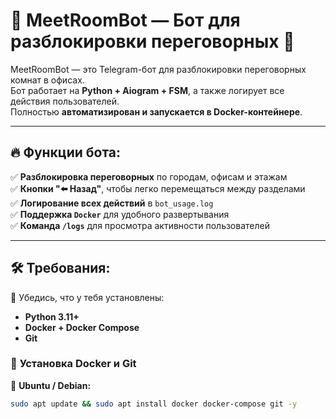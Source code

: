 # 🤖 MeetRoomBot — Бот для разблокировки переговорных 🚀

MeetRoomBot — это Telegram-бот для разблокировки переговорных комнат в офисах.  
Бот работает на **Python + Aiogram + FSM**, а также логирует все действия пользователей.  
Полностью **автоматизирован и запускается в Docker-контейнере**.

---

## 🔥 Функции бота:
✅ **Разблокировка переговорных** по городам, офисам и этажам  
✅ **Кнопки "⬅️ Назад"**, чтобы легко перемещаться между разделами  
✅ **Логирование всех действий** в `bot_usage.log`  
✅ **Поддержка `Docker`** для удобного развертывания  
✅ **Команда `/logs`** для просмотра активности пользователей  

---

## 🛠 Требования:
📌 Убедись, что у тебя установлены:  
- **Python 3.11+**  
- **Docker + Docker Compose**  
- **Git**  

### 📌 **Установка Docker и Git**
🔹 **Ubuntu / Debian:**  
```bash
sudo apt update && sudo apt install docker docker-compose git -y